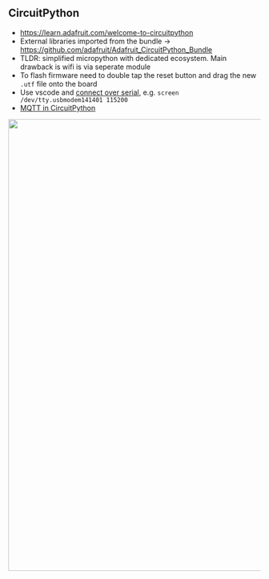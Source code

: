 ## CircuitPython
* https://learn.adafruit.com/welcome-to-circuitpython
* External libraries imported from the bundle -> https://github.com/adafruit/Adafruit_CircuitPython_Bundle
* TLDR: simplified micropython with dedicated ecosystem. Main drawback is wifi is via seperate module
* To flash firmware need to double tap the reset button and drag the new `.utf` file onto the board
* Use vscode and [connect over serial](https://learn.adafruit.com/welcome-to-circuitpython/advanced-serial-console-on-mac-and-linux), e.g. `screen /dev/tty.usbmodem141401 115200`
* [MQTT in CircuitPython](https://learn.adafruit.com/mqtt-in-circuitpython)

<p align="center">
<img src="https://github.com/robmarkcole/Useful-python/blob/master/Circuitpython/vscode-circuitpython.jpg" width="900">
</p>